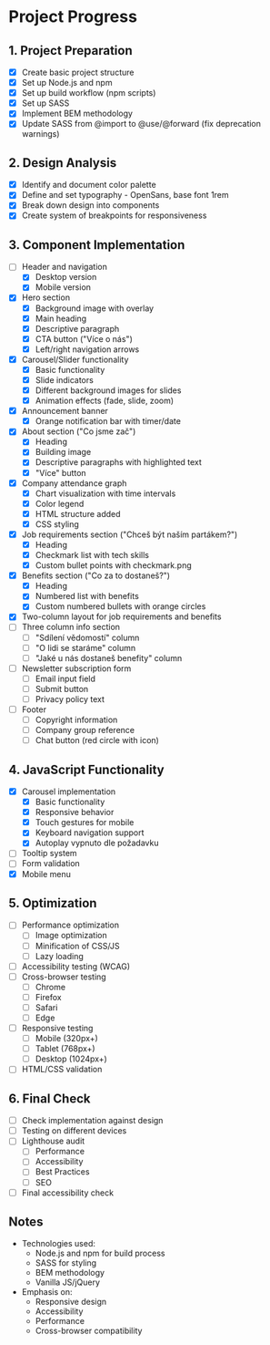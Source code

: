 # Project Progress

## 1. Project Preparation
- [x] Create basic project structure
- [x] Set up Node.js and npm
- [x] Set up build workflow (npm scripts)
- [x] Set up SASS
- [x] Implement BEM methodology
- [x] Update SASS from @import to @use/@forward (fix deprecation warnings)

## 2. Design Analysis
- [x] Identify and document color palette
- [x] Define and set typography - OpenSans, base font 1rem
- [x] Break down design into components
- [x] Create system of breakpoints for responsiveness

## 3. Component Implementation
- [ ] Header and navigation
  - [x] Desktop version
  - [x] Mobile version
- [x] Hero section
  - [x] Background image with overlay
  - [x] Main heading
  - [x] Descriptive paragraph
  - [x] CTA button ("Více o nás")
  - [x] Left/right navigation arrows
- [x] Carousel/Slider functionality
  - [x] Basic functionality
  - [x] Slide indicators
  - [x] Different background images for slides
  - [x] Animation effects (fade, slide, zoom)
- [x] Announcement banner
  - [x] Orange notification bar with timer/date
- [x] About section ("Co jsme zač")
  - [x] Heading
  - [x] Building image
  - [x] Descriptive paragraphs with highlighted text
  - [x] "Více" button
- [x] Company attendance graph
  - [x] Chart visualization with time intervals
  - [x] Color legend
  - [x] HTML structure added
  - [x] CSS styling
- [x] Job requirements section ("Chceš být naším partákem?")
  - [x] Heading
  - [x] Checkmark list with tech skills
  - [x] Custom bullet points with checkmark.png
- [x] Benefits section ("Co za to dostaneš?")
  - [x] Heading 
  - [x] Numbered list with benefits
  - [x] Custom numbered bullets with orange circles
- [x] Two-column layout for job requirements and benefits
- [ ] Three column info section
  - [ ] "Sdílení vědomostí" column
  - [ ] "O lidi se staráme" column
  - [ ] "Jaké u nás dostaneš benefity" column
- [ ] Newsletter subscription form
  - [ ] Email input field
  - [ ] Submit button
  - [ ] Privacy policy text
- [ ] Footer
  - [ ] Copyright information
  - [ ] Company group reference
  - [ ] Chat button (red circle with icon)

## 4. JavaScript Functionality
- [x] Carousel implementation
  - [x] Basic functionality
  - [x] Responsive behavior
  - [x] Touch gestures for mobile
  - [x] Keyboard navigation support
  - [x] Autoplay vypnuto dle požadavku
- [ ] Tooltip system
- [ ] Form validation
- [x] Mobile menu

## 5. Optimization
- [ ] Performance optimization
  - [ ] Image optimization
  - [ ] Minification of CSS/JS
  - [ ] Lazy loading
- [ ] Accessibility testing (WCAG)
- [ ] Cross-browser testing
  - [ ] Chrome
  - [ ] Firefox
  - [ ] Safari
  - [ ] Edge
- [ ] Responsive testing
  - [ ] Mobile (320px+)
  - [ ] Tablet (768px+)
  - [ ] Desktop (1024px+)
- [ ] HTML/CSS validation

## 6. Final Check
- [ ] Check implementation against design
- [ ] Testing on different devices
- [ ] Lighthouse audit
  - [ ] Performance
  - [ ] Accessibility
  - [ ] Best Practices
  - [ ] SEO
- [ ] Final accessibility check

## Notes
- Technologies used:
  - Node.js and npm for build process
  - SASS for styling
  - BEM methodology
  - Vanilla JS/jQuery
- Emphasis on:
  - Responsive design
  - Accessibility
  - Performance
  - Cross-browser compatibility 